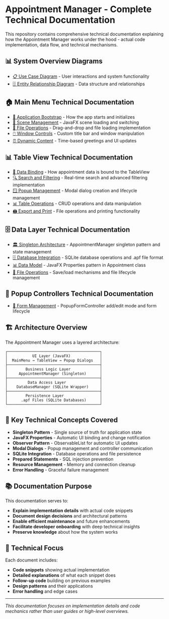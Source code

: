 # Appointment Manager - Complete Technical Documentation

This repository contains comprehensive technical documentation explaining how the Appointment Manager works under the hood - actual code implementation, data flow, and technical mechanisms.

## 📊 System Overview Diagrams

- [📋 Use Case Diagram](./use-case-diagram.md) - User interactions and system functionality
- [🗄️ Entity Relationship Diagram](./entity-relationship-diagram.md) - Data structure and relationships

## 🏠 Main Menu Technical Documentation

- [🔧 Application Bootstrap](./main%20menu/01-application-bootstrap.md) - How the app starts and initializes
- [🎯 Scene Management](./main%20menu/02-scene-management.md) - JavaFX scene loading and switching
- [📁 File Operations](./main%20menu/03-file-operations.md) - Drag-and-drop and file loading implementation
- [🖱️ Window Controls](./main%20menu/04-window-controls.md) - Custom title bar and window manipulation
- [⏰ Dynamic Content](./main%20menu/05-dynamic-content.md) - Time-based greetings and UI updates

## 📊 Table View Technical Documentation

- [🔧 Data Binding](./table%20view/01-data-binding.md) - How appointment data is bound to the TableView
- [🔍 Search and Filtering](./table%20view/02-search-filtering.md) - Real-time search and advanced filtering implementation
- [🪟 Popup Management](./table%20view/03-popup-management.md) - Modal dialog creation and lifecycle management
- [📊 Table Operations](./table%20view/04-table-operations.md) - CRUD operations and data manipulation
- [🖨️ Export and Print](./table%20view/05-export-print.md) - File operations and printing functionality

## 🗄️ Data Layer Technical Documentation

- [🏛️ Singleton Architecture](./data%20layer/01-singleton-architecture.md) - AppointmentManager singleton pattern and state management
- [🗄️ Database Integration](./data%20layer/02-database-integration.md) - SQLite database operations and .apf file format
- [📊 Data Model](./data%20layer/03-data-model.md) - JavaFX Properties pattern in Appointment class
- [💾 File Operations](./data%20layer/04-file-operations.md) - Save/load mechanisms and file lifecycle management

## 📝 Popup Controllers Technical Documentation

- [📝 Form Management](./popups/01-form-management.md) - PopupFormController add/edit mode and form lifecycle

## 🏗️ Architecture Overview

The Appointment Manager uses a layered architecture:

```
┌─────────────────────────────────────────┐
│           UI Layer (JavaFX)             │
│  MainMenu → TableView → Popup Dialogs   │
├─────────────────────────────────────────┤
│        Business Logic Layer             │
│     AppointmentManager (Singleton)      │
├─────────────────────────────────────────┤
│         Data Access Layer               │
│    DatabaseManager (SQLite Wrapper)     │
├─────────────────────────────────────────┤
│        Persistence Layer                │
│      .apf Files (SQLite Databases)      │
└─────────────────────────────────────────┘
```

## 🎯 Key Technical Concepts Covered

- **Singleton Pattern** - Single source of truth for application state
- **JavaFX Properties** - Automatic UI binding and change notification
- **Observer Pattern** - ObservableList for automatic UI updates
- **Modal Dialogs** - Popup management and controller communication
- **SQLite Integration** - Database operations and file persistence
- **Prepared Statements** - SQL injection prevention
- **Resource Management** - Memory and connection cleanup
- **Error Handling** - Graceful failure management

## 📚 Documentation Purpose

This documentation serves to:
- **Explain implementation details** with actual code snippets
- **Document design decisions** and architectural patterns
- **Enable efficient maintenance** and future enhancements
- **Facilitate developer onboarding** with deep technical insights
- **Preserve knowledge** about how the system works

## 🔧 Technical Focus

Each document includes:
- **Code snippets** showing actual implementation
- **Detailed explanations** of what each snippet does
- **Follow-up code** building on previous examples
- **Design patterns** and their applications
- **Error handling** and edge cases

---
*This documentation focuses on implementation details and code mechanics rather than user guides or high-level overviews.*
